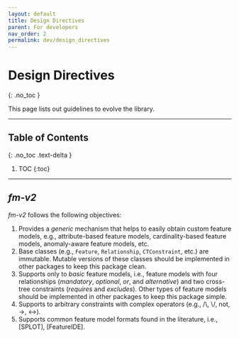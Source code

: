 ```yaml
---
layout: default
title: Design Directives
parent: For developers
nav_order: 2
permalink: dev/design_directives
---
```


# Design Directives
{: .no_toc }

This page lists out guidelines to evolve the library.

---

## Table of Contents
{: .no_toc .text-delta }

1. TOC
{:toc}

---

## _fm-v2_

_fm-v2_ follows the following objectives:

1. Provides a _generic_ mechanism that helps to easily obtain custom feature models, e.g., attribute-based feature models,
cardinality-based feature models, anomaly-aware feature models, etc.
2. Base classes (e.g., `Feature`, `Relationship`, `CTConstraint`, etc.) are immutable.
Mutable versions of these classes should be implemented in other packages to keep this package clean.
3. Supports only to _basic_ feature models, i.e., feature models with four relationships (_mandatory_, _optional_, _or_,
and _alternative_) and two cross-tree constraints (_requires_ and _excludes_).
Other types of feature models should be implemented in other packages to keep this package simple.
4. Supports to arbitrary constraints with complex operators (e.g., /\\, \\/, not, ->, <->).
5. Supports common feature model formats found in the literature, i.e., [SPLOT], [FeatureIDE].